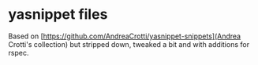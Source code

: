 # yasnippet files

Based on [https://github.com/AndreaCrotti/yasnippet-snippets](Andrea
Crotti's collection) but stripped down, tweaked a bit and with
additions for rspec.
